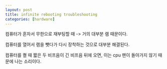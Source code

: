 ```yaml
---
layout: post
title: infinite rebooting troubleshooting
categories: [hardware]
---
```


컴퓨터가 혼자서 무한으로 재부팅할 때 -> 거의 대부분 램 때문이다.

컴퓨터를 열어서 램을 뺏다가 다시 장착하는 것으로 대부분 해결된다.

컴퓨터를 켤 때 짧은 두 비프음이 긴 비프음 뒤에 오면, 이는 cpu 팬이 돌아가지 않기 때문에 나는 소리이다.
